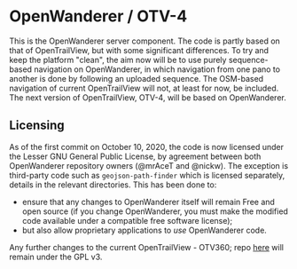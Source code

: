 OpenWanderer / OTV-4
====================

This is the OpenWanderer server component. The code is partly based on that of OpenTrailView, but with some significant differences. To try and keep the platform "clean", the aim now will be to use purely sequence-based navigation on OpenWanderer, in which navigation from one pano to another is done by following an uploaded sequence. The OSM-based navigation of current OpenTrailView will not, at least for now, be included. The next version of OpenTrailView, OTV-4, will be based on OpenWanderer.

Licensing
---------

As of the first commit on October 10, 2020, the code is now licensed under the Lesser GNU General Public License, by agreement between both OpenWanderer repository owners (@mrAceT and @nickw). The exception is third-party code such as `geojson-path-finder` which is licensed separately, details in the relevant directories. This has been done to:

- ensure that any changes to OpenWanderer itself will remain Free and open source (if you change OpenWanderer, you must make the modified code available under a compatible free software license); 
- but also allow proprietary applications to *use* OpenWanderer code.

Any further changes to the current OpenTrailView - OTV360; repo [here](https://gitlab.com/nickw1/opentrailview) will remain under the GPL v3.
